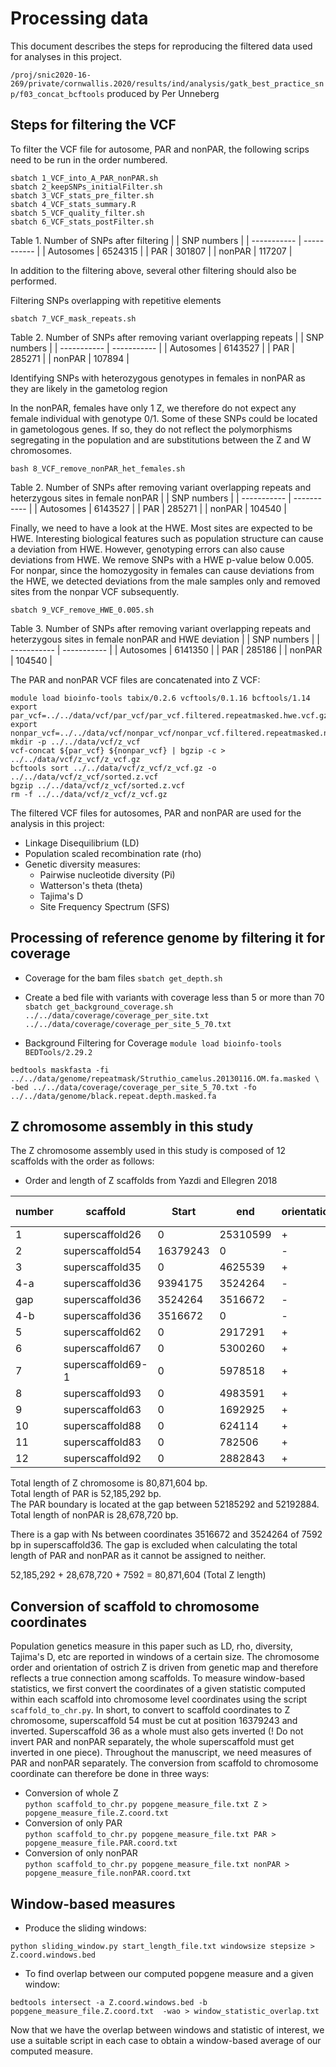 # Processing data

This document describes the steps for reproducing the filtered data used for analyses in this project.

`/proj/snic2020-16-269/private/cornwallis.2020/results/ind/analysis/gatk_best_practice_snp/f03_concat_bcftools` produced by Per Unneberg

## Steps for filtering the VCF
To filter the VCF file for autosome, PAR and nonPAR, the following scrips need to be run in the order numbered.

```
sbatch 1_VCF_into_A_PAR_nonPAR.sh
sbatch 2_keepSNPs_initialFilter.sh
sbatch 3_VCF_stats_pre_filter.sh
sbatch 4_VCF_stats_summary.R
sbatch 5_VCF_quality_filter.sh
sbatch 6_VCF_stats_postFilter.sh
```

Table 1. Number of SNPs after filtering
|   | SNP numbers |
| ----------- | ----------- |
| Autosomes | 6524315 |
| PAR | 301807 |
| nonPAR | 117207 |

In addition to the filtering above, several other filtering should also be performed. 

Filtering SNPs overlapping with repetitive elements

`sbatch 7_VCF_mask_repeats.sh`

Table 2. Number of SNPs after removing variant overlapping repeats
|   | SNP numbers |
| ----------- | ----------- |
| Autosomes | 6143527 |
| PAR | 285271 |
| nonPAR | 107894 |

Identifying SNPs with heterozygous genotypes in females in nonPAR as they are likely in the gametolog region

In the nonPAR, females have only 1 Z, we therefore do not expect any female individual with genotype 0/1. Some of these SNPs could be 
located in gametologous genes. If so, they do not reflect the polymorphisms segregating in the population and are substitutions between the
Z and W chromosomes.

`bash 8_VCF_remove_nonPAR_het_females.sh`

Table 2. Number of SNPs after removing variant overlapping repeats and heterzygous sites in female nonPAR
|   | SNP numbers |
| ----------- | ----------- |
| Autosomes | 6143527 |
| PAR | 285271 |
| nonPAR | 104540 |

Finally, we need to have a look at the HWE. Most sites are expected to be HWE. Interesting biological features
such as population structure can cause a deviation from HWE. However, genotyping errors can also cause 
deviations from HWE. We remove SNPs with a HWE p-value below 0.005. For nonpar, since the homozygosity in females
can cause deviations from the HWE, we detected deviations from the male samples only and removed sites from the nonpar
VCF subsequently.

`sbatch 9_VCF_remove_HWE_0.005.sh`

Table 3. Number of SNPs after removing variant overlapping repeats and heterzygous sites in female nonPAR and HWE deviation
|   | SNP numbers |
| ----------- | ----------- |
| Autosomes | 6141350 |
| PAR | 285186 |
| nonPAR | 104540 |

The PAR and nonPAR VCF files are concatenated into Z VCF:

```
module load bioinfo-tools tabix/0.2.6 vcftools/0.1.16 bcftools/1.14
export par_vcf=../../data/vcf/par_vcf/par_vcf.filtered.repeatmasked.hwe.vcf.gz
export nonpar_vcf=../../data/vcf/nonpar_vcf/nonpar_vcf.filtered.repeatmasked.nofemalehet.hwe.vcf.gz
mkdir -p ../../data/vcf/z_vcf
vcf-concat ${par_vcf} ${nonpar_vcf} | bgzip -c > ../../data/vcf/z_vcf/z_vcf.gz
bcftools sort ../../data/vcf/z_vcf/z_vcf.gz -o ../../data/vcf/z_vcf/sorted.z.vcf
bgzip ../../data/vcf/z_vcf/sorted.z.vcf
rm -f ../../data/vcf/z_vcf/z_vcf.gz
```

The filtered VCF files for autosomes, PAR and nonPAR are used for the analysis in this project:
- Linkage Disequilibrium (LD)
- Population scaled recombination rate (rho)
- Genetic diversity measures:
    - Pairwise nucleotide diversity (Pi)
    - Watterson's theta (theta)
    - Tajima's D
    - Site Frequency Spectrum (SFS)

## Processing of reference genome by filtering it for coverage

- Coverage for the bam files
`sbatch get_depth.sh`

- Create a bed file with variants with coverage less than 5 or more than 70
`sbatch get_background_coverage.sh ../../data/coverage/coverage_per_site.txt ../../data/coverage/coverage_per_site_5_70.txt`

- Background Filtering for Coverage
`module load bioinfo-tools BEDTools/2.29.2`
```
bedtools maskfasta -fi ../../data/genome/repeatmask/Struthio_camelus.20130116.OM.fa.masked \
-bed ../../data/coverage/coverage_per_site_5_70.txt -fo ../../data/genome/black.repeat.depth.masked.fa
```

## Z chromosome assembly in this study
The Z chromosome assembly used in this study is composed of 12 scaffolds with the order as follows:

 - Order and length of Z scaffolds from Yazdi and Ellegren 2018

| number | scaffold | Start | end | orientation | segment | scaffold length | Z length |
| ------ | -------- | ----- | --- | ----------- | ------- | --------------- | -------- |
| 1 | superscaffold26 | 0 | 25310599 | + | PAR | 25310599 | 25310599 |
| 2 | superscaffold54 | 16379243 | 0 | - | PAR | 29256470 | 41689842 |
| 3 | superscaffold35 | 0 | 4625539 | + | PAR | 4625539 | 46315381 | 
| 4-a | superscaffold36 | 9394175 | 3524264 | - | PAR | 5869911 | 52185292 |
| gap | superscaffold36 | 3524264 | 3516672 | - | gap | 7592 | 52192884
| 4-b | superscaffold36 | 3516672 | 0 | - | nonPAR | 3516672 | 55709556 |
| 5 | superscaffold62 | 0 | 2917291 | + | nonPAR | 2917291 | 58626847 |
| 6 | superscaffold67 | 0 | 5300260 | + | nonPAR | 5300260 | 63927107 |
| 7 | superscaffold69-1 | 0 | 5978518 | + | nonPAR | 5978518 | 69905625 |
| 8 | superscaffold93 | 0 | 4983591 | + | nonPAR | 4983591 | 74889216 |
| 9 | superscaffold63 | 0 | 1692925 | + | nonPAR | 1692925 | 76582141 |
| 10 | superscaffold88 | 0 | 624114 | + | nonPAR | 624114 | 77206255 |
| 11 | superscaffold83 | 0 | 782506 | + | nonPAR | 782506 | 77988761 |
| 12 | superscaffold92 | 0 | 2882843 | + | nonPAR | 2882843 | 80871604 |

Total length of Z chromosome is 80,871,604 bp. <br>
Total length of PAR is 52,185,292 bp. <br>
The PAR boundary is located at the gap between 52185292 and 52192884. 
Total length of nonPAR is 28,678,720 bp. <br>

There is a gap with Ns between coordinates 3516672 and 3524264 of 7592 bp in superscaffold36.
The gap is excluded when calculating the total length of PAR and nonPAR as it cannot be assigned to neither. 

52,185,292 + 28,678,720 + 7592 = 80,871,604 (Total Z length)

## Conversion of scaffold to chromosome coordinates

Population genetics measure in this paper such as LD, rho, diversity, Tajima's D, etc are reported in windows of a certain size.
The chromosome order and orientation of ostrich Z is driven from genetic map and therefore reflects a true connection among scaffolds. 
To measure window-based statistics, we first convert the coordinates of a given statistic computed within each scaffold into chromosome level coordinates using the script `scaffold_to_chr.py`. In short, to convert to scaffold coordinates to Z chromosome, superscaffold 54 must be cut at position 16379243 and inverted. Superscaffold 36 as a whole must also gets inverted (! Do not invert PAR and nonPAR separately, the whole superscaffold must get inverted in one piece). Throughout the manuscript, we need measures of PAR and nonPAR separately. The conversion from scaffold to chromosome coordinate can therefore be done in three ways:

- Conversion of whole Z <br>
`python scaffold_to_chr.py popgene_measure_file.txt Z > popgene_measure_file.Z.coord.txt`
- Conversion of only PAR <br>
`python scaffold_to_chr.py popgene_measure_file.txt PAR > popgene_measure_file.PAR.coord.txt`
- Conversion of only nonPAR <br>
`python scaffold_to_chr.py popgene_measure_file.txt nonPAR > popgene_measure_file.nonPAR.coord.txt`

## Window-based measures

- Produce the sliding windows:

`python sliding_window.py start_length_file.txt windowsize stepsize > Z.coord.windows.bed`

- To find overlap between our computed popgene measure and a given window:

`bedtools intersect -a Z.coord.windows.bed -b popgene_measure_file.Z.coord.txt  -wao > window_statistic_overlap.txt`

Now that we have the overlap between windows and statistic of interest, we use a suitable script in each case to obtain a window-based average of our computed measure.



